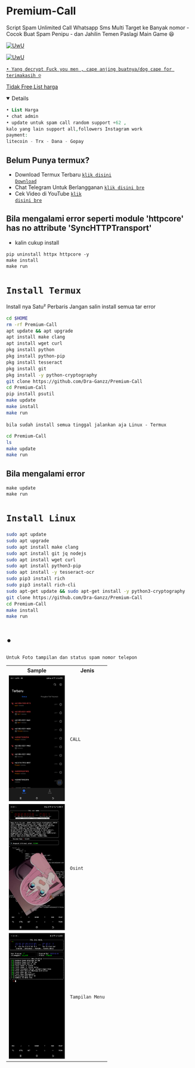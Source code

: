 # Premium-Call
Script Spam Unlimited Call Whatsapp Sms Multi Target ke Banyak nomor - Cocok Buat Spam Penipu - dan Jahilin Temen Paslagi Main Game 😆

<p align="center">

  <a href="https://github.com/Dra-Ganzz"><img src="http://readme-typing-svg.herokuapp.com?color=BF00FF&center=true&vCenter=true&multiline=false&lines=Kasih+Star+Dong+^_^" alt="UwU">

 <p align="center">

   <a href="https://github.com/Dra-Ganzz"><img src="http://readme-typing-svg.herokuapp.com?color=FFD700&center=true&vCenter=true&multiline=false&lines=Duar+Follow+github+Vindra+Ganzz+Dong+^_^" alt="UwU">

 `• Yang decrypt Fuck you men , cape anjing buatnya/dog cape for terimakasih ☺️`

 Tidak Free,List harga
 <details open>
   
```php
• List Harga
• chat admin
• update untuk spam call random support +62 ,
kalo yang lain support all,followers Instagram work
payment:
litecoin - Trx - Dana - Gopay
```
</details>

## Belum Punya termux?
- Download Termux Terbaru <code><a href="https://sfile.mobi/6OlP6WLzXOs">klik disini Download</a></code>
- Chat Telegram Untuk Berlangganan <code><a href="https://t.me/vindraganzz">klik disini bre</a></code>
- Cek Video di YouTube <code><a href="https://youtu.be/iBr8EBQP6kk?si=lANVMPSu1m7cANPO">klik disini bre</a></code>
## Bila mengalami error seperti module 'httpcore' has no attribute 'SyncHTTPTransport'
- kalin cukup install
```
pip uninstall httpx httpcore -y
make install
make run
```
# `Install Termux`
Install nya Satu² Perbaris Jangan salin install semua tar error
```bash
cd $HOME
rm -rf Premium-Call
apt update && apt upgrade
apt install make clang
apt install wget curl
pkg install python
pkg install python-pip
pkg install tesseract
pkg install git
pkg install -y python-cryptography
git clone https://github.com/Dra-Ganzz/Premium-Call
cd Premium-Call
pip install psutil
make update
make install
make run
```

`bila sudah install semua tinggal jalankan aja Linux - Termux`
```bash
cd Premium-Call
ls
make update
make run
```
</details>

## Bila mengalami error
```
make update
make run
```
# `Install Linux`
```bash
sudo apt update
sudo apt upgrade
sudo apt install make clang
sudo apt install git jq nodejs
sudo apt install wget curl
sudo apt install python3-pip
sudo apt install -y tesseract-ocr
sudo pip3 install rich
sudo pip3 install rich-cli
sudo apt-get update && sudo apt-get install -y python3-cryptography
git clone https://github.com/Dra-Ganzz/Premium-Call
cd Premium-Call
make install
make run
```
# `•`
`Untuk Foto tampilan dan status spam nomor telepon`
<div align="center">
<table>
  <tr>
    <th>Sample</th>
    <th>Jenis</th>
  </tr>
  <tr>
    <td><img src="https://github.com/Dra-Ganzz/SERVERS/blob/main/Premium-Call/Otp_prem.png" alt="Gambar 1" width="150"></td>
    <td><code>CALL</code></td>
  </tr>
  <tr>
    <td><img src="https://github.com/Dra-Ganzz/SERVERS/blob/main/Premium-Call/IMG-20250404-WA0013.jpg" alt="Gambar 2" width="150"></td>
</td>
    <td><code>Osint</code></td>
  </tr>
  <tr>
    <td><img src="https://github.com/Dra-Ganzz/SERVERS/blob/main/Premium-Call/menu_prem.png" alt="Gambar 2" width="150"></td>
    <td><code>Tampilan Menu</code></td>
  </tr>
</table></div>

